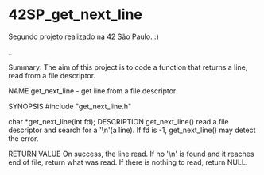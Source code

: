 # 42SP_get_next_line
Segundo projeto realizado na 42 São Paulo. :) 

_

Summary:
The aim of this project is to code a function that returns a line, read from a file descriptor.

NAME
get_next_line - get line from a file descriptor

SYNOPSIS
#include "get_next_line.h"

char	*get_next_line(int fd);
DESCRIPTION
get_next_line() read a file descriptor and search for a '\n'(a line). If fd is -1, get_next_line() may detect the error.

RETURN VALUE
On success, the line read. If no '\n' is found and it reaches end of file, return what was read. If there is nothing to read, return NULL.
